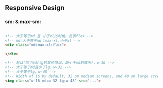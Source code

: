 



## Responsive Design

### sm: & max-sm:

```html

<!-- 大于等于md 且 小于xl的时候，显示flex -->
<!-- md:大于等于md；max-xl:小于xl -->
<div class="md:max-xl:flex">
  
</div>
```

```html
<!-- 默认(除了md/lg的其他情况，即小于md的情况)，w-16 -->
<!-- 大于等于md且小于lg，w-32 -->
<!-- 大于等于lg，w-48 -->
<!-- Width of 16 by default, 32 on medium screens, and 48 on large screens -->
<img class="w-16 md:w-32 lg:w-48" src="...">
```


